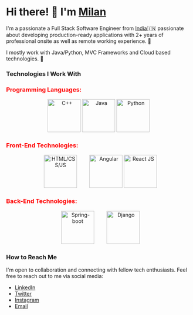 
# Hi there! 👋 I'm [Milan](https://www.linkedin.com/in/milanrajgupta/)

I'm a passionate a Full Stack Software Engineer from [India](https://en.wikipedia.org/wiki/India)🇮🇳   passionate about developing production-ready applications with 2+ years of professional onsite as well as remote working experience. 🎯

I mostly work with Java/Python, MVC Frameworks and Cloud based technologies. 🚀

### Technologies I Work With


<h3 style="color:red;">Programming Languages:</h3>

<div style="display: flex; flex-direction: row;">
  <div style="flex: 1; text-align: center; padding:0 10 0 10">
    <img  style="width: 90px; height: 90px; " src="https://download.logo.wine/logo/C%2B%2B/C%2B%2B-Logo.wine.png" alt="C++" />
    <img style="width: 90px; height: 90px; " src="https://camo.githubusercontent.com/b24914711d892af6d10c99624bb0fa576a0611ae17eb125380c517b2059063a4/68747470733a2f2f6e657861782e696e2f77702d636f6e74656e742f75706c6f6164732f323032302f31312f6a6176612d312e676966" alt="Java" />
    <img style="width: 90px; height: 90px;" src="https://camo.githubusercontent.com/dc38e4fd1687b889aab581dcb5ba64eca752806efc36a7a0bc450aa35cf5056c/68747470733a2f2f6d65646961312e67697068792e636f6d2f6d656469612f4b4171357734375239726d547576574f57612f67697068792e676966" alt="Python" />
  </div>
</div>

<h3 style="color:red;">Front-End Technologies:</h3>

<div style="display: flex; flex-direction: row;">
  <div style="flex: 1; text-align: center; padding:0 10 0 10">
    <img  style="width: 90px; height: 90px; margin-left: 10px;" src="https://raw.githubusercontent.com/itsksaurabh/itsksaurabh/master/assets/html-css-js.png" alt="HTML/CSS/JS" />
    <img style="width: 90px; height: 90px; margin-left: 30px;" src="https://miro.medium.com/v2/resize:fit:896/1*1ISnBKKdJMAb7kilkNqvbw.gif" alt="Angular" />
    <img style="width: 90px; height: 90px;" src="https://media0.giphy.com/media/eNAsjO55tPbgaor7ma/giphy.gif?cid=6c09b9521ivb2r0c1ewhzyelvrx6txwa0pzbir1bw87gzjy3&ep=v1_internal_gif_by_id&rid=giphy.gif&ct=s" alt="React JS" />
  </div>
</div>

<h3 style="color:red;">Back-End Technologies:</h3>

<div style="display: flex; flex-direction: row;">
  <div style="flex: 1; text-align: center; padding:0 10 0 10">
    <img  style="width: 90px; height: 90px; margin-left: 10px;" src="https://dz2cdn1.dzone.com/storage/temp/12434118-spring-boot-logo.png" alt="Spring-boot" />
    <img style="width: 90px; height: 90px; margin-left: 30px;" src="https://maxmautner.com/public/images/django.gif" alt="Django" />
  </div>
</div>

### How to Reach Me

I'm open to collaboration and connecting with fellow tech enthusiasts. Feel free to reach out to me via social media:

- [LinkedIn](https://www.linkedin.com/in/milanrajgupta/)
- [Twitter](https://twitter.com/milanrajgupta)
- [Instagram](https://instagram.com/milanrajgupta)
- [Email](mailto:milankrofficial@gmail.com)
